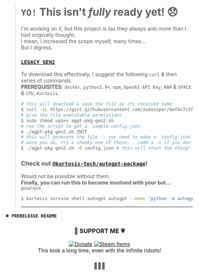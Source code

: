 > # `YO!` This isn't _fully_ ready yet! 😞   
> I'm working on it, but this project is (as they always are) more than I had originally thought.   
>    I mean, I increased the scope myself, many times...  
> But I digress.   
> ### [**`LEGACY GEN2`**](https://gist.github.com/zudsniper/9af4c7c3f0de9f162a6b6316cb86ba7d)  
> To download this effectively, I suggest the following `curl` & then series of commands.    
> **PREREQUISITES**: `docker`, `python3.9+`, `npm`, `OpenAI API Key`, `RAM` & `SPACE` & `CPU`, `Kurtosis`.       
> ```sh
> # this will download & save the file as its received name
> $ curl -sL https://gist.githubusercontent.com/zudsniper/9af4c7c3f0de9f162a6b6316cb86ba7d/raw/agpt-pkg-gen2.sh -O
> # give the file executable permissions  
> $ sudo chmod ugo+x agpt-pkg-gen2.sh  
> # run the script to get a `sample-config.json`  
> $ ./agpt-pkg-gen2.sh INIT 
> # this will generate the file -- you need to make a `config.json` which has the correct settings. Good luck!  
> # once you do, try a cheeky one of these... (add a -n if you don't want it to automatically run the abominaation)   
> $ ./agpt-pkg-gen2.sh -d config.json # this will start the thing!  
> ```
> ### Check out [`@kurtosis-tech/autogpt-package`](https://github.com/kurtosis-tech/autogpt-package)!   
> Would not be possible without them.  
> **Finally, you can run this to become involved with your bot...**  
> <sup> _good luck._ </sup>  
> ```sh
> $ kurtosis service shell autogpt autogpt --exec "python -m autogpt"
> ```  
>    
> ---  

<details><summary><b><code>PRERELEASE README</code></b></summary>

<div align="center">

# `AutoGPT-Package Generator`   
<sup> _by [@zudsniper](https://gh.zod.tf)_ </sup>  
<img src="https://user-images.githubusercontent.com/16076573/235334036-4b0f9f31-2cf1-4bfc-b1d9-e87840cac8ec.png" alt="wills-computer" style="max-width: 100%;" width="240rem" />

</div>

> ### TECH-STACK from HELL 
> _via these projects, with highest abstraction level at the top..._      
> - [`@kurtosis-tech/autogpt-package`](https://github.com/kurtosis-tech/autogpt-package)  
> - [`@Significant-Gravitas/Auto-GPT-Plugins`](https://github.com/Significant-Gravitas/Auto-GPT-Plugins)   
> - [`@Significant-Gravitas/Auto-GPT`](https://github.com/Significant-Gravitas/Auto-GPT)   
> - [`OpenAI/ChatGPT`](https://chat.openai.com/) (GPT_[3.5-Turbo, 4.0])  
> - Many more! I blame NodeJS for all of this.  

---   

### "What The Fuck?"  
I don't know. This probably won't work -- but if it ever does, even for a moment, that would be **SO GOOD** for my procrastination.  

> _"Aren't you worried about the ethical implications of Artificial Intelligence?"_   
  
Yes.  

> _"Then why are yo-"_   
  
SSSsssshhhhh. Wanted to.  

---  

# AutoGPT-Package Generator

AutoGPT-Package Generator is a powerful and versatile tool for generating, configuring, and managing GPT-powered software packages. This document covers the usage of the tool, including its subcommands, flags, and options, as well as providing examples to showcase its capabilities.

## Table of Contents

- [Dependencies](#dependencies)
- [Subcommands](#subcommands)
  - [INIT](#init)
  - [CONFIGURE](#configure)
  - [MAKE](#make)
  - [LIST](#list)
  - [EXEC](#exec)
  - [PLUGIN](#plugin)
    - [STATUS](#status)
    - [START](#start)
    - [STOP](#stop)
    - [INSTALL](#install)
    - [REMOVE](#remove)
  - [BREAK](#break)
  - [SFTP](#sftp)
  - [FUCK](#fuck)
- [Flags](#flags)
- [Examples](#examples)

## Dependencies

Before using the AutoGPT-Package Generator, ensure you have the following software installed:

- Docker (version 20.10.0 or higher 😟)
- Kurtosis (version 0.1.0 or higher 😟)
- AutoGPT-Package (version 1.0.0 or higher 😟)

## Subcommands

### INIT

The `INIT` subcommand initializes a new AutoGPT-Package project, creating a `sample-config.json`. It takes no arguments.

Usage:

```bash
./agpt-pkg-gen.sh INIT
```

### CONFIGURE

The `CONFIGURE` subcommand allows you to interactively set up and modify your `config.json` file. The script will guide you through setting up the required and optional environment variables for your project.

Usage:

```bash
./agpt-pkg-gen.sh CONFIGURE [options] <Name | DockerID> <<KEY>=<VALUE>>
```

### MAKE

The `MAKE` subcommand generates a new GPT-powered software package with the specified configuration.

Usage:

```bash
./agpt-pkg-gen.sh MAKE [options] <Name | DockerID> <Executable>=(default)/bin/bash
```

### LIST

The `LIST` subcommand displays a list of available GPT models and their properties. It can also be used with specific flags to filter the output based on certain criteria.

Usage:

```bash
./agpt-pkg-gen.sh LIST [--flag]
```

### EXEC

The `EXEC` subcommand executes a specific GPT package, given its name.

Usage:

```bash
./agpt-pkg-gen.sh EXEC [options] <Name | DockerID> <executable>=(default)/bin/bash
```

### PLUGIN

The `PLUGIN` subcommand allows you to manage plugins for your GPT package.

Usage:

```bash
./agpt-pkg-gen.sh PLUGIN [options] <Name | DockerID> {PLUGIN_SUBCOMMAND} <Plugin_Name>@<PluginVersion>?
```

#### STATUS

The `STATUS` subcommand shows status information about the specified plugin or lists all plugins if no plugin is provided as an argument.

Usage:

```bash
./agpt-pkg-gen.sh PLUGIN [options] <Name | DockerID> STATUS <Plugin_Name>@<PluginVersion>?
```

#### START

The `START` subcommand starts the specified plugin.

Usage:

```bash
./agpt-pkg-gen.sh PLUGIN [options] <Name | DockerID> START
```

#### STOP

The `STOP` subcommand stops the specified plugin.

Usage:

```bash
./agpt-pkg-gen.sh PLUGIN [options] <Name | DockerID> STOP
```

#### INSTALL

The `INSTALL` subcommand installs a plugin for your GPT package, given its name and version.

Usage:

```bash
./agpt-pkg-gen.sh PLUGIN [options] <Name | DockerID> INSTALL <Plugin_Name>@<PluginVersion>?
```

#### REMOVE

The `REMOVE` subcommand removes a plugin from your GPT package, given its name and version.

Usage:

```bash
./agpt-pkg-gen.sh PLUGIN [options] <Name | DockerID> REMOVE <Plugin_Name>@<PluginVersion>?
```

### BREAK

The `BREAK` subcommand safely tears down an AutoGPT-Package Docker container.

Usage:

```bash
./agpt-pkg-gen.sh BREAK [options] <Name | DockerID>
```

### SFTP

The `SFTP` subcommand generates an SFTP link for your GPT instance, allowing you to manage files within the instance.

Usage:

```bash
./agpt-pkg-gen.sh SFTP [options] <Name | DockerID>
```

### FUCK

The `FUCK` subcommand is a panic command that dumps the disk volume of the specified GPT instance and immediately shuts it down without deleting it.

Usage:

```bash
./agpt-pkg-gen.sh FUCK [options] <Name | DockerID>
```

## Flags
> `[TODO]` _These are fucking wrong, come back to this @zudsniper_  


| Flag         | Description                                                                                                                                                                                                 |
|--------------|-------------------------------------------------------------------------------------------------------------------------------------------------------------------------------------------------------------|
| -i, --input  | Specify an input file                                                                                                                                                                                        |
| -o, --output | Specify an output file                                                                                                                                                                                       |
| -f, --file   | Specify a file for various subcommands                                                                                                                                                                       |
| -u, --update | Update configuration settings                                                                                                                                                                                |
| -n, --name   | Specify a name for a GPT instance                                                                                                                                                                            |
| -h, --help   | Display help information                                                                                                                                                                                     |
| -v, --version | Display the version information of the script and exit                                                                                                                                                       |
| -m, --manual | Disable interactive configuration for plugin installation and display a warning message instead                                                                                                              |
| -y, --yes    | Bypass confirmation prompts for certain subcommands                                                                                                                                                          |
| --force      | Force certain actions, overriding default behavior                                                                                                                                                           |
| --verbose    | Enable verbose output for certain subcommands                                                                                                                                                                |

## Examples

1. Initialize a new AutoGPT-Package project:

```bash
./agpt-pkg-gen.sh INIT
```

2. Configure an AutoGPT-Package project:

```bash
./agpt-pkg-gen.sh CONFIGURE example_name OPENAI_API_KEY=my_key
```

3. Make a GPT-powered software package:

```bash
./agpt-pkg-gen.sh MAKE example_name
```

4. List available GPT models:

```bash
./agpt-pkg-gen.sh LIST
```

5. Execute a specific GPT package:

```bash
./agpt-pkg-gen.sh EXEC example_name
```

6. Install a plugin for your GPT package:

```bash
./agpt-pkg-gen.sh PLUGIN example_name INSTALL plugin_name@1.0.0
```

7. Safely tear down a GPT instance:

```bash
./agpt-pkg-gen.sh BREAK example_name
```

8. Generate an SFTP link for a GPT instance:

```bash
./agpt-pkg-gen.sh SFTP example_name
```

9. Panic command for a GPT instance:

```bash
./agpt-pkg-gen.sh FUCK example
```

---  

</details>

<div align="center">

### 💙 SUPPORT ME 💗 
[![Donate](https://img.shields.io/static/v1?label=&message=Donate&color=ff69b4&logo=Github+Sponsors&logoColor=ffffff)](https://zod.tf/donate) 
[![Steam Items](https://img.shields.io/static/v1?label=&message=Steam+Items&color=informational&logo=Github+Sponsors&logoColor=ffffff)](https://zod.tf/donate_items)  
This took a long time, even with the infinite robots!  

### 🎁🧨🎈

</div>  

